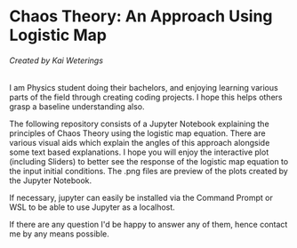 # Chaos Theory: An Approach Using Logistic Map
###### Created by Kai Weterings
I am Physics student doing their bachelors, and enjoying learning various parts of the field through creating coding projects.
I hope this helps others grasp a baseline understanding also.

The following repository consists of a Jupyter Notebook explaining the principles of Chaos Theory using the logistic map equation. 
There are various visual aids which explain the angles of this approach alongside some text based explanations.
I hope you will enjoy the interactive plot (including Sliders) to better see the response of the logistic
map equation to the input initial conditions. The .png files are preview of the plots created by the Jupyter Notebook.

If necessary, jupyter can easily be installed via the Command Prompt or WSL to be able to use Jupyter as a localhost.

If there are any question I'd be happy to answer any of them, hence contact me by any means possible.
